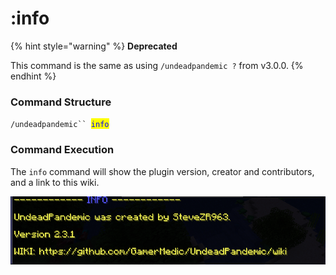 # :info

{% hint style="warning" %}
**Deprecated**

This command is the same as using `/undeadpandemic ?` from v3.0.0.
{% endhint %}

### Command Structure

`/undeadpandemic`` `<mark style="color:blue;">`info`</mark>

### Command Execution

The `info` command will show the plugin version, creator and contributors, and a link to this wiki.

![](../../.gitbook/assets/info_cmd.png)
